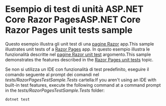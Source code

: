 # <a name="aspnet-core-razor-pages-unit-tests-sample"></a><span data-ttu-id="a8aa7-101">Esempio di test di unità ASP.NET Core Razor Pages</span><span class="sxs-lookup"><span data-stu-id="a8aa7-101">ASP.NET Core Razor Pages unit tests sample</span></span>

<span data-ttu-id="a8aa7-102">Questo esempio illustra gli unit test di una [pagine Razor](https://docs.microsoft.com/aspnet/core/mvc/razor-pages) app.</span><span class="sxs-lookup"><span data-stu-id="a8aa7-102">This sample illustrates unit tests of a [Razor Pages](https://docs.microsoft.com/aspnet/core/mvc/razor-pages) app.</span></span> <span data-ttu-id="a8aa7-103">In questo esempio illustra le funzionalità descritte nel [pagine Razor unit test](https://docs.microsoft.com/aspnet/core/test/razor-pages-tests) argomento.</span><span class="sxs-lookup"><span data-stu-id="a8aa7-103">This sample demonstrates the features described in the [Razor Pages unit tests](https://docs.microsoft.com/aspnet/core/test/razor-pages-tests) topic.</span></span>

<span data-ttu-id="a8aa7-104">Se non si utilizza un IDE con funzionalità di test predefinito, eseguire il comando seguente al prompt dei comandi nel *tests/RazorPagesTestSample.Tests* cartella:</span><span class="sxs-lookup"><span data-stu-id="a8aa7-104">If you aren't using an IDE with built-in test features, execute the following command at a command prompt in the *tests/RazorPagesTestSample.Tests* folder:</span></span>

```console
dotnet test
```
